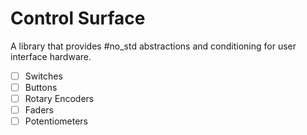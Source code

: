 # Control Surface

A library that provides #no_std abstractions and conditioning for user interface hardware.

- [ ] Switches
- [ ] Buttons
- [ ] Rotary Encoders
- [ ] Faders
- [ ] Potentiometers
